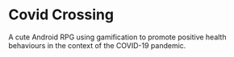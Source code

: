 # Covid Crossing

A cute Android RPG using gamification to promote positive health behaviours in the context of the COVID-19 pandemic.
